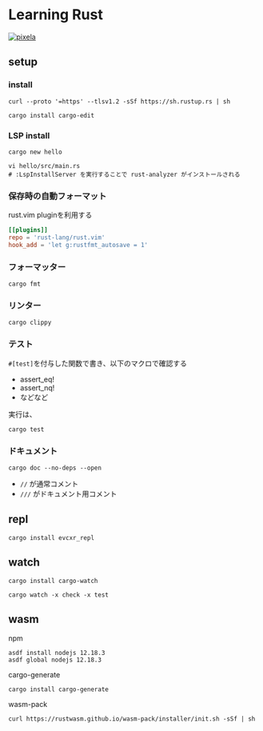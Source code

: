 Learning Rust
=============
[![pixela][pixela-graph]][pixela]

[pixela-graph]: https://pixe.la/v1/users/m3y/graphs/learning-rust?mode=badge
[pixela]: https://pixe.la/v1/users/m3y/graphs/learning-rust.html

setup
-----

### install
```
curl --proto '=https' --tlsv1.2 -sSf https://sh.rustup.rs | sh
```
```
cargo install cargo-edit
```

### LSP install
```
cargo new hello
```
```
vi hello/src/main.rs
# :LspInstallServer を実行することで rust-analyzer がインストールされる
```

### 保存時の自動フォーマット
rust.vim pluginを利用する
```dein.toml
[[plugins]]
repo = 'rust-lang/rust.vim'
hook_add = 'let g:rustfmt_autosave = 1'
```

### フォーマッター
```
cargo fmt
```

### リンター
```
cargo clippy
```

### テスト
`#[test]`を付与した関数で書き、以下のマクロで確認する
- assert_eq!
- assert_nq!
- などなど

実行は、
```
cargo test
```

### ドキュメント
```
cargo doc --no-deps --open
```
- `//` が通常コメント
- `///` がドキュメント用コメント

## repl
```
cargo install evcxr_repl
```

## watch
```
cargo install cargo-watch
```
```
cargo watch -x check -x test
```

## wasm
npm
```
asdf install nodejs 12.18.3
asdf global nodejs 12.18.3
```
cargo-generate
```
cargo install cargo-generate
```
wasm-pack
```
curl https://rustwasm.github.io/wasm-pack/installer/init.sh -sSf | sh
```
